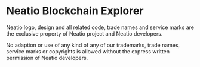 
# Neatio Blockchain Explorer

Neatio logo, design and all related code, trade names and service marks are the exclusive property of Neatio project and Neatio developers.

No adaption or use of any kind of any of our trademarks, trade names, service marks or copyrights is allowed without the express written permission of Neatio developers.

